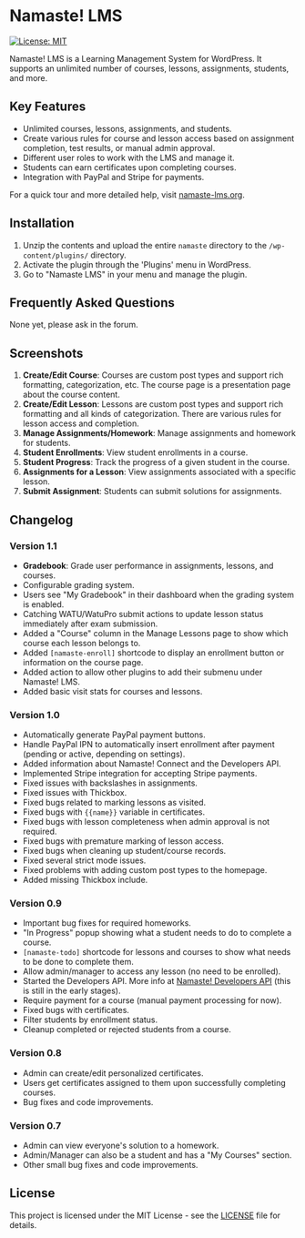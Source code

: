 # Namaste! LMS

[![License: MIT](https://img.shields.io/badge/License-MIT-yellow.svg)](https://opensource.org/licenses/MIT)

Namaste! LMS is a Learning Management System for WordPress. It supports an unlimited number of courses, lessons, assignments, students, and more.

## Key Features

- Unlimited courses, lessons, assignments, and students.
- Create various rules for course and lesson access based on assignment completion, test results, or manual admin approval.
- Different user roles to work with the LMS and manage it.
- Students can earn certificates upon completing courses.
- Integration with PayPal and Stripe for payments.

For a quick tour and more detailed help, visit [namaste-lms.org](http://namaste-lms.org).

## Installation

1. Unzip the contents and upload the entire `namaste` directory to the `/wp-content/plugins/` directory.
2. Activate the plugin through the 'Plugins' menu in WordPress.
3. Go to "Namaste LMS" in your menu and manage the plugin.

## Frequently Asked Questions

None yet, please ask in the forum.

## Screenshots

1. **Create/Edit Course**: Courses are custom post types and support rich formatting, categorization, etc. The course page is a presentation page about the course content.
2. **Create/Edit Lesson**: Lessons are custom post types and support rich formatting and all kinds of categorization. There are various rules for lesson access and completion.
3. **Manage Assignments/Homework**: Manage assignments and homework for students.
4. **Student Enrollments**: View student enrollments in a course.
5. **Student Progress**: Track the progress of a given student in the course.
6. **Assignments for a Lesson**: View assignments associated with a specific lesson.
7. **Submit Assignment**: Students can submit solutions for assignments.

## Changelog

### Version 1.1
- **Gradebook**: Grade user performance in assignments, lessons, and courses.
- Configurable grading system.
- Users see "My Gradebook" in their dashboard when the grading system is enabled.
- Catching WATU/WatuPro submit actions to update lesson status immediately after exam submission.
- Added a "Course" column in the Manage Lessons page to show which course each lesson belongs to.
- Added `[namaste-enroll]` shortcode to display an enrollment button or information on the course page.
- Added action to allow other plugins to add their submenu under Namaste! LMS.
- Added basic visit stats for courses and lessons.

### Version 1.0
- Automatically generate PayPal payment buttons.
- Handle PayPal IPN to automatically insert enrollment after payment (pending or active, depending on settings).
- Added information about Namaste! Connect and the Developers API.
- Implemented Stripe integration for accepting Stripe payments.
- Fixed issues with backslashes in assignments.
- Fixed issues with Thickbox.
- Fixed bugs related to marking lessons as visited.
- Fixed bugs with `{{name}}` variable in certificates.
- Fixed bugs with lesson completeness when admin approval is not required.
- Fixed bugs with premature marking of lesson access.
- Fixed bugs when cleaning up student/course records.
- Fixed several strict mode issues.
- Fixed problems with adding custom post types to the homepage.
- Added missing Thickbox include.

### Version 0.9
- Important bug fixes for required homeworks.
- "In Progress" popup showing what a student needs to do to complete a course.
- `[namaste-todo]` shortcode for lessons and courses to show what needs to be done to complete them.
- Allow admin/manager to access any lesson (no need to be enrolled).
- Started the Developers API. More info at [Namaste! Developers API](http://namaste-lms.org/developers.php) (this is still in the early stages).
- Require payment for a course (manual payment processing for now).
- Fixed bugs with certificates.
- Filter students by enrollment status.
- Cleanup completed or rejected students from a course.

### Version 0.8
- Admin can create/edit personalized certificates.
- Users get certificates assigned to them upon successfully completing courses.
- Bug fixes and code improvements.

### Version 0.7
- Admin can view everyone's solution to a homework.
- Admin/Manager can also be a student and has a "My Courses" section.
- Other small bug fixes and code improvements.

## License

This project is licensed under the MIT License - see the [LICENSE](LICENSE) file for details.
